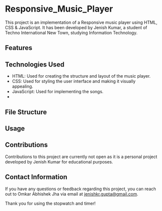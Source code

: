 # Responsive_Music_Player

This project is an implementation of a Responsive music player using HTML, CSS & JavaScript. It has been developed by Jenish Kumar, a student of Techno International New Town, studying Information Technology.

## Features






## Technologies Used

- HTML: Used for creating the structure and layout of the music player.
- CSS: Used for styling the user interface and making it visually appealing.
- JavaScript: Used for implementing the songs.
- 

## File Structure
## Usage


## Contributions

Contributions to this project are currently not open as it is a personal project developed by Jenish Kumar for educational purposes.

## Contact Information

If you have any questions or feedback regarding this project, you can reach out to Omkar Abhishek Jha via email at [jenishkr.gupta@gmail.com](mailto:jenishkr.gupta@gmail.com).

Thank you for using the stopwatch and timer!
